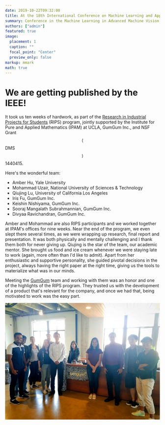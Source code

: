 ```yaml
---
date: 2019-10-22T09:32:00
title: At the 18th International Conference on Machine Learning and Applications - ICMLA 2019
summary: Conference in the Machine Learning in Advanced Machine Vision special session.
authors: ["admin"]
featured: true
image:
  placement: 1
  caption: ""
  focal_point: "Center"
  preview_only: false
markup: mmark
math: true
---
```


# We are getting published by the IEEE!

It took us ten weeks of hardwork, as part of the [Research in Industrial Projects for Students](https://www.ipam.ucla.edu/programs/student-research-programs/research-in-industrial-projects-for-students-rips-2019/) (RIPS) program, jointly supported by the Institute for Pure and Applied Mathematics (IPAM) at UCLA, GumGum Inc., and NSF Grant $$\langle$$DMS$$\rangle$$ 1440415. 

Here's the wonderful team:

+ Amber Hu, Yale University
+ Mohammad Uzair, National University of Sciences & Technology
+ Qiujing Lu, University of California Los Angeles
+ Iris Fu, GumGum Inc.
+ Keishin Nishiyama, GumGum Inc.
+ Sooraj Mangalath Subrahmannian, GumGum Inc.
+ Divyaa Ravichandran, GumGum Inc.

Amber and Mohammad are also RIPS participants and we worked together at IPAM's offices for nine weeks. Near the end of the program, we even slept there several times, as we were wrapping up research, final report and presentation. It was both physically and mentally challenging and I thank them both for never giving up. Qiujing is the star of the team, our academic mentor. She brought us food and ice cream whenever we were staying late to work (again, more often than I'd like to admit). Apart from her enthusiastic and supportive personality, she guided pivotal decisions in the project, always having the right paper at the right time, giving us the tools to materialize what was in our minds.

Meeting the [GumGum](https://gumgum.com/) team and working with them was an honor and one of the highlights of the RIPS program. They trusted us with the development of a product that's relevant for the company, and once we had that, being motivated to work was the easy part. 

![sitevisit](https://github.com/rleonardoc/academic-kickstart/blob/master/static/img/sitevisit.jpg "Amber, Mohammad and I visited GumGum's offices in Santa Monica three times throughout the program.")